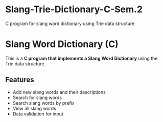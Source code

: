 # Slang-Trie-Dictionary-C-Sem.2
C program for slang word dictionary using Trie data structure
# Slang Word Dictionary (C)

This is a **C program that implements a Slang Word Dictionary** using the Trie data structure.

## Features
- Add new slang words and their descriptions
- Search for slang words
- Search slang words by prefix
- View all slang words
- Data validation for input
